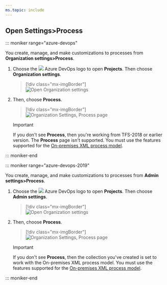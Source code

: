 ```yaml
---
ms.topic: include
---
```


<a id="open-process-wit"> </a>

## Open Settings>Process

::: moniker range="azure-devops"

You create, manage, and make customizations to processes from **Organization settings>Process**.

1.  Choose the ![ ](/azure/devops/media/icons/project-icon.png) Azure DevOps logo to open **Projects**. Then choose **Organization settings**.

    > [!div class="mx-imgBorder"]  
    > ![Open Organization settings](/azure/devops/media/settings/open-admin-settings-vert.png)

1.  Then, choose **Process**.

    > [!div class="mx-imgBorder"]  
    > ![Organization Settings, Process page](/azure/devops/organizations/settings/work/media/process/open-process-page-s150.png)

    > [!IMPORTANT]  
    > If you don't see **Process**, then you're working from TFS-2018 or earlier version. The **Process** page isn't supported. You must use the features supported for the [On-premises XML process model](/azure/devops/reference/customize-work).

::: moniker-end

::: moniker range="azure-devops-2019"

You create, manage, and make customizations to processes from **Admin settings>Process**.

1.  Choose the ![ ](/azure/devops/media/icons/project-icon.png) Azure DevOps logo to open **Projects**. Then choose **Admin settings**.

    > [!div class="mx-imgBorder"]  
    > ![Open Organization settings](/azure/devops/media/settings/open-admin-settings-2019.png)

1.  Then, choose **Process**.

    > [!div class="mx-imgBorder"]  
    > ![Organization Settings, Process page](/azure/devops/organizations/settings/work/media/process/open-process-page-2019.png)

    > [!IMPORTANT]  
    > If you don't see **Process**, then the collection you've created is set to work with the On-premises XML process model. You must use the features supported for the [On-premises XML process model](/azure/devops/reference/customize-work).

::: moniker-end
